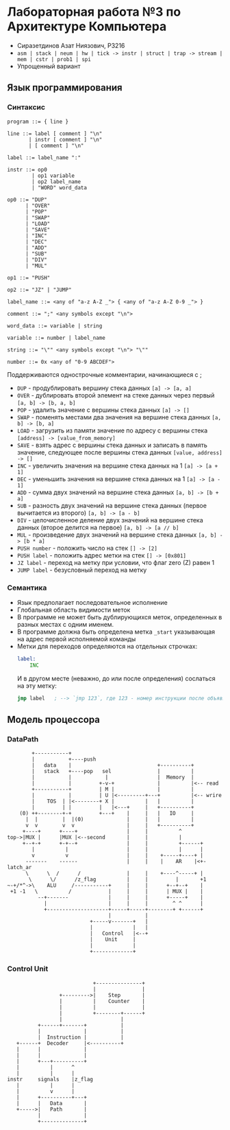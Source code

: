 # Лабораторная работа №3 по Архитектуре Компьютера
- Сиразетдинов Азат Ниязович, P3216
- ```asm | stack | neum | hw | tick -> instr | struct | trap -> stream | mem | cstr | prob1 | spi```
- Упрощенный вариант

## Язык программирования
### Синтаксис
``` ebnf
program ::= { line }

line ::= label [ comment ] "\n"
       | instr [ comment ] "\n"
       | [ comment ] "\n"

label ::= label_name ":"

instr ::= op0 
        | op1 variable
        | op2 label_name
        | "WORD" word_data

op0 ::= "DUP" 
      | "OVER"
      | "POP"
      | "SWAP"
      | "LOAD"
      | "SAVE"
      | "INC"
      | "DEC"
      | "ADD"
      | "SUB"
      | "DIV"
      | "MUL"

op1 ::= "PUSH"

op2 ::= "JZ" | "JUMP"

label_name ::= <any of "a-z A-Z _"> { <any of "a-z A-Z 0-9 _"> }

comment ::= ";" <any symbols except "\n">

word_data ::= variable | string

variable ::= number | label_name

string ::= "\"" <any symbols except "\n"> "\""

number ::= 0x <any of "0-9 ABCDEF">
```

Поддерживаются однострочные комментарии, начинающиеся с ;

  - ```DUP``` - продублировать вершину стека данных ```[a] -> [a, a]```
  - ```OVER``` - дублировать второй элемент на стеке данных через первый ```[a, b] -> [b, a, b]```
  - ```POP``` - удалить значение с вершины стека данных ```[a] -> []```
  - ```SWAP``` - поменять местами два значения на вершине стека данных ```[a, b] -> [b, a]```
  - ```LOAD``` - загрузить из памяти значение по адресу с вершины стека ```[address] -> [value_from_memory]```
  - ```SAVE``` - взять адрес с вершины стека данных и записать в память значение, следующее после вершины стека данных ```[value, address] -> []```
  - ```INC``` - увеличить значения на вершине стека данных на 1 ```[a] -> [a + 1]```
  - ```DEC``` - уменьшить значения на вершине стека данных на 1 ```[a] -> [a - 1]```
  - ```ADD``` - сумма двух значений на вершине стека данных ```[a, b] -> [b + a]```
  - ```SUB``` - разность двух значений на вершине стека данных (первое вычитается из второго) ```[a, b] -> [a - b]```
  - ```DIV``` - целочисленное деление двух значений на вершине стека данных (второе делится на первое) ```[a, b] -> [a // b]```
  - ```MUL``` - произведение двух значений на вершине стека данных ```[a, b] -> [b * a]```
  - ```PUSH number``` - положить число на стек ```[] -> [2]```
  - ```PUSH label``` - положить адрес метки на стек ```[] -> [0x801]```
  - ```JZ label``` - переход на метку при условии, что флаг zero (Z) равен 1 
  - ```JUMP label``` - безусловный переход на метку

### Семантика
  - Язык предполагает последовательное исполнение
  - Глобальная область видимости меток
  - В программе не может быть дублирующихся меток, определенных в разных местах с одним именем. 
  - В программе должна быть определена метка ```_start``` указывающая на адрес первой исполняемой команды
  - Метки для переходов определяются на отдельных строчках:
    ``` asm
    label: 
        INC
    ```
    И в другом месте (неважно, до или после определения) сослаться на эту метку:
    ``` asm 
    jmp label   ; --> `jmp 123`, где 123 - номер инструкции после объявления метки
    ```

## Модель процессора

### DataPath

[//]: # (https://asciiflow.com/#/share/eJzFVstKw0AU%2FZUwK7UtfWwK3YkrwVJQAy6CZWhHW0yTkk6xtVSk%2BAkh%2BhGuupR%2BTb7ESTNJk3nkMVl4Ccm9meQ87syEbIAFZwj0rKVp1oEJ18gBPbAxwMoAvXar1akbYE3STrdLMoxWmBQG0Gj47qHIoSmEYVgJlsQAgz1fLiaVcMcQQ56Fi7I%2BOZ4FhqMXgX57Hgwik%2BeTFNm9kVanW300s521GirV7f2KZpbV7H990sccBMc8R6meBnmf91S5T0Gup9SWm%2BqUz1dn6iAh8%2F3gLsxzmbQHkSkFn5SNB2L4mUGFVX7WOleZT%2FY%2Bp4WcrweZjo%2F3E4NRHShKhQg7p5u%2Bd6AncS3HVumh4D1ho7gdwPLHavfsc4QJ23Of7t9dXw9W2i7GCOvT6ligkW2NMzl4LSc3ru9%2B%2BO7PEYsk39Xc5DVSttcFBLluZLheqr0FcAstBSGb1Gzp%2FtHL5W30djS9JsSjyRA6MadBIpk1w6JZzqO3L%2BqRIYzo3oZPJnyW8jF5rZ3AfW%2FUmheP4QKPwC9v9BC38L7kCLMmI2WLiGm0U8a4BmaRaHQHiqCTAHkGinAVMyQAY0LKEX6B4q9QNvL%2FHqW%2BLtJIN0jSrkJ4Ai3RD5dQY0UuQV0d8cq2sGObGvfDUVWpbk2xULkinrRWwCux5HKYwBZs%2FwD5cyhO&#41;)
```
        +-----------+                                                    
        |           +----push                                            
        |   data    |                            +----------+            
        |   stack   +----pop   sel               |          |            
        |           |           |                |  Memory  |            
        |           |         +-v-+              |          |<-- read    
        +-----------+         | M |              |          |            
        |           |         | U |<---------+---+          |<-- wrire   
        |    TOS  | |<--------+ X |          |   |          |            
        |         | |         |   |<---+     |   +----------+            
    (0) ++--------+-+         +---+    |     |   |   IO     |            
      |  |        |  |(0)              |     |   |          |            
      v  v        v  v                 |     |   +----------+            
     +----+      +----+                |     |          ^                
top->|MUX |      |MUX |<--second       |     |          |                
     +--+-+      +-+--+                |     |          +------+         
        |          |                   |     |          |      |         
        v          v                   |     |    +-----+----+ |         
      -------    ------                |     |    |    AR    |<+-latch_ar
      \      \  /      /               |     |    +----^-----+ |         
       \      \/      /z_flag          |     |         |       +1        
~-+/*^->\    ALU     /-----------+     |     |      +--+--+    |         
 +1 -1   \          /            |     |     |      | MUX |    |         
          --+-------             |     |     |      +-----+    |         
            |                    |     |     |        ^ ^      |         
            +--------------------+-----+-----+--------+ +------+         
                                 |           |                           
                           +-----v-------+   |                           
                           |             |   |                           
                           |   Control   |<--+                           
                           |    Unit     |                               
                           |             |                               
                           +-------------+                               
```

### Control Unit

[//]: # (https://asciiflow.com/#/share/eJytkk0KwjAQha9SZt2VC63d1o07QdwFJNSohZpIO4K1dOcRpN5FPI0nMdoq9DepNmSRGfK9N5NJDJzuGNjgCI6B8I0F9xBM8GnEApmOCRwJ2GNrZBKI5GlgDeUJ2RFlQMBoWY%2FLvesmhCsUq5k6RmGU3nOlObK9UqkSOOLAkQUdKa2qtVvQfb2qeTFbYLoaaim21dNGTXmIwcFFT3AF1VzehLlilU3qfet61u3pq6zVx2f1Rf06hQbFgrX8%2FTWEkqr1ySnvNap3EHobTv0wJ07LtU83%2FflUqLQr1f%2FbZocJRVpupZ4q7%2FSWATOKWw2Fpit6zN%2B9QwLJE2RWRN4%3D&#41;)
```
                            +---------------+
                            |               |
                 +--------->|    Step       |
                 |          |    Counter    |
                 |          |               |
                 |          +--------+------+
                 |                   |       
          +------+-------+           |       
          |              |           |       
          |  Instruction |           |       
   +------+  Decoder     |<----------+       
   |      |              |                   
   |      |              |                   
   |      +---+----------+                   
   |          |      ^                       
   |          |      |                       
instr     signals    |z_flag                 
   |          |      |                       
   |          v      |                       
   |      +----------+---+                   
   |      |   Data       |                   
   +----->|   Path       |                   
          |              |                   
          +--------------+                   
```
